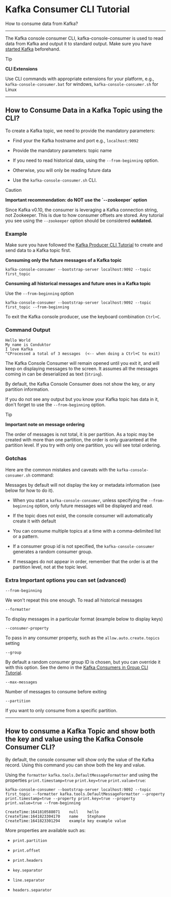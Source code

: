 Kafka Consumer CLI Tutorial
===========================

How to consume data from Kafka?

* * *

The Kafka console consumer CLI, kafka-console-consumer is used to read data from Kafka and output it to standard output. Make sure you have [started Kafka](/kafka/starting-kafka/) beforehand.

> [!TIP]
> **CLI Extensions**
>
> Use CLI commands with appropriate extensions for your platform, e.g., `kafka-console-consumer.bat` for windows, `kafka-console-consumer.sh` for Linux

* * *

How to Consume Data in a Kafka Topic using the CLI?
---------------------------------------------------

[](#How-to-Consume-Data-in-a-Kafka-Topic-using-the-CLI?-0)

To create a Kafka topic, we need to provide the mandatory parameters:

*   Find your the Kafka hostname and port e.g., `localhost:9092`
    
*   Provide the mandatory parameters: topic name
    
*   If you need to read historical data, using the `--from-beginning` option.
    
*   Otherwise, you will only be reading future data
    
*   Use the `kafka-console-consumer.sh` CLI.
    

> [!CAUTION]
> **Important recommendation: do NOT use the \`--zookeeper\` option**
>
> Since Kafka v0.10, the consumer is leveraging a Kafka connection string, not Zookeeper. This is due to how consumer offsets are stored. Any tutorial you see using the `--zookeeper` option should be considered **outdated.**

### Example

[](#Example-0)

Make sure you have followed the [Kafka Producer CLI Tutorial](/kafka/kafka-producer-cli-tutorial/) to create and send data to a Kafka topic first.

**Consuming only the future messages of a Kafka topic**


```
kafka-console-consumer --bootstrap-server localhost:9092 --topic first_topic
```

**Consuming all historical messages and future ones in a Kafka topic**

Use the `--from-beginning` option

```
kafka-console-consumer --bootstrap-server localhost:9092 --topic first_topic --from-beginning
```

To exit the Kafka console producer, use the keyboard combination `Ctrl+C`.

### Command Output

[](#Command-Output-1)

```
Hello World
My name is Conduktor
I love Kafka
^CProcessed a total of 3 messages  (<-- when doing a Ctrl+C to exit)
```

The Kafka Console Consumer will remain opened until you exit it, and will keep on displaying messages to the screen. It assumes all the messages coming in can be deserialized as text (`String`).

By default, the Kafka Console Consumer does not show the key, or any partition information.

If you do not see any output but you know your Kafka topic has data in it, don't forget to use the `--from-beginning` option.

> [!TIP]
> **Important note on message ordering**
>
> The order of messages is not total, it is per partition. As a topic may be created with more than one partition, the order is only guaranteed at the partition level. If you try with only one partition, you will see total ordering.

### Gotchas

[](#Gotchas-2)

Here are the common mistakes and caveats with the `kafka-console-consumer.sh` command:

Messages by default will not display the key or metadata information (see below for how to do it).

*   When you start a `kafka-console-consumer`, unless specifying the `--from-beginning` option, only future messages will be displayed and read.
    
*   If the topic does not exist, the console consumer will automatically create it with default
    
*   You can consume multiple topics at a time with a comma-delimited list or a pattern.
    
*   If a consumer group id is not specified, the `kafka-console-consumer` generates a random consumer group.
    
*   If messages do not appear in order, remember that the order is at the partition level, not at the topic level.
    

### Extra Important options you can set (advanced)

[](#Extra-Important-options-you-can-set-(advanced)-3)

`--from-beginning`

We won't repeat this one enough. To read all historical messages

`--formatter`

To display messages in a particular format (example below to display keys)

`--consumer-property`

To pass in any consumer property, such as the `allow.auto.create.topics` setting

`--group`

By default a random consumer group ID is chosen, but you can override it with this option. See the demo in the [Kafka Consumers in Group CLI Tutorial](/kafka/kafka-consumers-in-group-cli-tutorial/).

`--max-messages`

Number of messages to consume before exiting

`--partition`

If you want to only consume from a specific partition.

* * *

How to consume a Kafka Topic and show both the key and value using the Kafka Console Consumer CLI?
--------------------------------------------------------------------------------------------------

[](#How-to-consume-a-Kafka-Topic-and-show-both-the-key-and-value-using-the-Kafka-Console-Consumer-CLI?-1)

By default, the console consumer will show only the value of the Kafka record. Using this command you can show both the key and value.

Using the `formatter` `kafka.tools.DefaultMessageFormatter` and using the properties `print.timestamp=true` `print.key=true` `print.value=true`:

```
kafka-console-consumer --bootstrap-server localhost:9092 --topic first_topic --formatter kafka.tools.DefaultMessageFormatter --property print.timestamp=true --property print.key=true --property print.value=true --from-beginning

CreateTime:1641810588071	null	hello
CreateTime:1641823304170	name	Stephane
CreateTime:1641823301294	example key	example value
```

More properties are available such as:

*   `print.partition`
    
*   `print.offset`
    
*   `print.headers`
    
*   `key.separator`
    
*   `line.separator`
    
*   `headers.separator`
